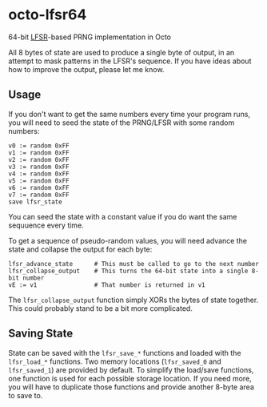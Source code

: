 # octo-lfsr64
64-bit [LFSR](https://en.wikipedia.org/wiki/Linear-feedback_shift_register)-based PRNG implementation in Octo

All 8 bytes of state are used to produce a single byte of output, in an attempt to mask patterns in the LFSR's sequence. If you 
have ideas about how to improve the output, please let me know.

## Usage

If you don't want to get the same numbers every time your program runs, you will need to seed the state of the PRNG/LFSR
with some random numbers:
```octo
v0 := random 0xFF
v1 := random 0xFF
v2 := random 0xFF
v3 := random 0xFF
v4 := random 0xFF
v5 := random 0xFF
v6 := random 0xFF
v7 := random 0xFF
save lfsr_state
```

You can seed the state with a constant value if you do want the same sequuence every time.

To get a sequence of pseudo-random values, you will need advance the state and collapse the output for each
byte:
```octo
lfsr_advance_state      # This must be called to go to the next number
lfsr_collapse_output    # This turns the 64-bit state into a single 8-bit number
vE := v1                # That number is returned in v1
```

The ```lfsr_collapse_output``` function simply XORs the bytes of state together. This could probably stand to be a bit more
complicated.

## Saving State
State can be saved with the ```lfsr_save_*``` functions and loaded with the ```lfsr_load_*``` functions.
Two memory locations (```lfsr_saved_0``` and ```lfsr_saved_1```) are provided by default.
To simplify the load/save functions, one function is used for each possible storage location.
If you need more, you will have to duplicate those functions and provide another 8-byte area to save to.
